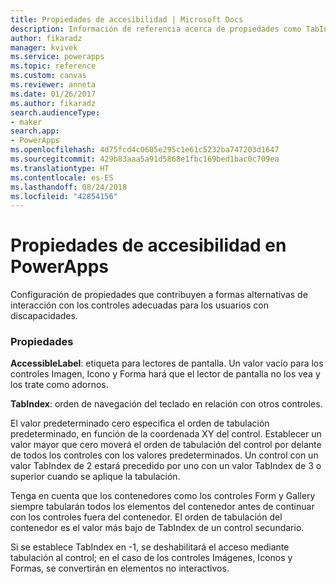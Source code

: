 ```yaml
---
title: Propiedades de accesibilidad | Microsoft Docs
description: Información de referencia acerca de propiedades como TabIndex y Tooltip
author: fikaradz
manager: kvivek
ms.service: powerapps
ms.topic: reference
ms.custom: canvas
ms.reviewer: anneta
ms.date: 01/26/2017
ms.author: fikaradz
search.audienceType:
- maker
search.app:
- PowerApps
ms.openlocfilehash: 4d75fcd4c0605e295c1e61c5232ba747203d1647
ms.sourcegitcommit: 429b83aaa5a91d5868e1fbc169bed1bac0c709ea
ms.translationtype: HT
ms.contentlocale: es-ES
ms.lasthandoff: 08/24/2018
ms.locfileid: "42854156"
---
```

# <a name="accessibility-properties-in-powerapps"></a>Propiedades de accesibilidad en PowerApps
Configuración de propiedades que contribuyen a formas alternativas de interacción con los controles adecuadas para los usuarios con discapacidades.

### <a name="properties"></a>Propiedades
**AccessibleLabel**: etiqueta para lectores de pantalla. Un valor vacío para los controles Imagen, Icono y Forma hará que el lector de pantalla no los vea y los trate como adornos.

**TabIndex**: orden de navegación del teclado en relación con otros controles.

El valor predeterminado cero especifica el orden de tabulación predeterminado, en función de la coordenada XY del control.  Establecer un valor mayor que cero moverá el orden de tabulación del control por delante de todos los controles con los valores predeterminados.  Un control con un valor TabIndex de 2 estará precedido por uno con un valor TabIndex de 3 o superior cuando se aplique la tabulación.

Tenga en cuenta que los contenedores como los controles Form y Gallery siempre tabularán todos los elementos del contenedor antes de continuar con los controles fuera del contenedor.  El orden de tabulación del contenedor es el valor más bajo de TabIndex de un control secundario.

Si se establece TabIndex en -1, se deshabilitará el acceso mediante tabulación al control; en el caso de los controles Imágenes, Iconos y Formas, se convertirán en elementos no interactivos.
